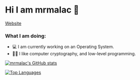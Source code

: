 # Hi I am mrmalac 👋

[Website](https://mrmalac.com)

### What I am doing:
- 💻 I am currently working on an Operating System.
- 👍🏻 I like computer cryptography, and low-level programming.

[![mrmalac's GitHub stats](https://github-readme-stats.vercel.app/api?username=mrmalac&theme=dark)](https://github.com/anuraghazra/github-readme-stats)

[![Top Languages](https://github-readme-stats.vercel.app/api/top-langs/?username=mrmalac&theme=dark)](https://github.com/anuraghazra/github-readme-stats&layout=compact)

<!--
**mrmalac/mrmalac** is a ✨ _special_ ✨ repository because its `README.md` (this file) appears on your GitHub profile.

